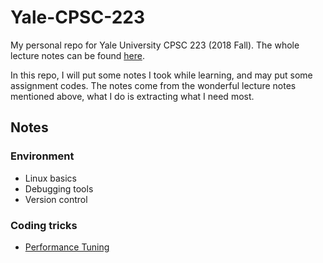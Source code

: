 # Yale-CPSC-223
My personal repo for Yale University CPSC 223 (2018 Fall). The whole lecture notes can be found [here](http://cs.yale.edu/homes/aspnes/classes/223/notes.html).

In this repo, I will put some notes I took while learning, and may put some assignment codes. The notes come from the wonderful lecture notes mentioned above, what I do is extracting what I need most.

## Notes

### Environment

* Linux basics
* Debugging tools
* Version control

### Coding tricks

* [Performance Tuning](http://cs.yale.edu/homes/aspnes/classes/223/notes.html#performanceTuning)

